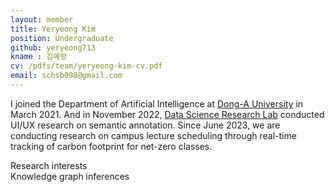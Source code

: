 ```yaml
---
layout: member
title: Yeryeong Kim
position: Undergraduate
github: yeryeong713
kname : 김예령
cv: /pdfs/team/yeryeong-kim-cv.pdf
email: schsb098@gmail.com
---
```


I joined the Department of Artificial Intelligence at [Dong-A University](https://english.donga.ac.kr/sites/english/index.do) in March 2021. And in November 2022, [Data Science Research Lab](https://www.datasciencelabs.org/) conducted UI/UX research on semantic annotation. Since June 2023, we are conducting research on campus lecture scheduling through real-time tracking of carbon footprint for net-zero classes.

<div class="head">Research interests</div>
<span class="badge badge-info">Knowledge graph inferences</span>